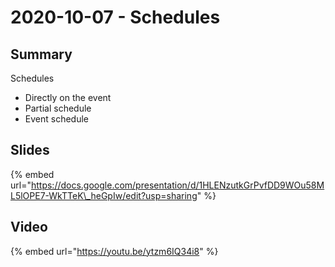 # 2020-10-07 - Schedules

## **Summary**

Schedules

* Directly on the event
* Partial schedule
* Event schedule

## **Slides**

{% embed url="https://docs.google.com/presentation/d/1HLENzutkGrPvfDD9WOu58ML5lOPE7-WkTTeK\_heGpIw/edit?usp=sharing" %}

## **Video**

{% embed url="https://youtu.be/ytzm6IQ34i8" %}



